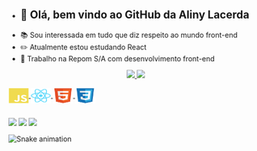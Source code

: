 - ## 👋 Olá, bem vindo ao GitHub da Aliny Lacerda
- 📚 Sou interessada em tudo que diz respeito ao mundo front-end
- ✏️ Atualmente estou estudando React
- 👔 Trabalho na Repom S/A com desenvolvimento front-end

<div align="center">
  <a href="https://github.com/lyaliny">
  <img height="180em" src="https://github-readme-stats.vercel.app/api?username=lyaliny&show_icons=true&theme=dracula&include_all_commits=true&count_private=true"/>
  <img height="180em" src="https://github-readme-stats.vercel.app/api/top-langs/?username=lyaliny&layout=compact&langs_count=7&theme=tokyonight"/>
</div>
<div style="display: inline_block"><br>
  <img align="center" alt="Ly-Js" height="30" width="40" src="https://raw.githubusercontent.com/devicons/devicon/master/icons/javascript/javascript-plain.svg">
  <img align="center" alt="Ly-React" height="30" width="40" src="https://raw.githubusercontent.com/devicons/devicon/master/icons/react/react-original.svg">
  <img align="center" alt="Ly-HTML" height="30" width="40" src="https://raw.githubusercontent.com/devicons/devicon/master/icons/html5/html5-original.svg">
  <img align="center" alt="Ly-CSS" height="30" width="40" src="https://raw.githubusercontent.com/devicons/devicon/master/icons/css3/css3-original.svg">
 
  ##
 
<div> 
 
  <a href="https://instagram.com/alinylc" target="_blank"><img src="https://img.shields.io/badge/-Instagram-%23E4405F?style=for-the-badge&logo=instagram&logoColor=white" target="_blank"></a>
 	<a href = "mailto:lyaliny@gmail.com"><img src="https://img.shields.io/badge/-Gmail-%23333?style=for-the-badge&logo=gmail&logoColor=white" target="_blank"></a>
  <a href="https://www.linkedin.com/in/alinylacerda/" target="_blank"><img src="https://img.shields.io/badge/-LinkedIn-%230077B5?style=for-the-badge&logo=linkedin&logoColor=white" target="_blank"></a> 
 
  ![Snake animation](https://github.com/lyaliny/lyaliny/blob/output/github-contribution-grid-snake.svg)
 
</div>
